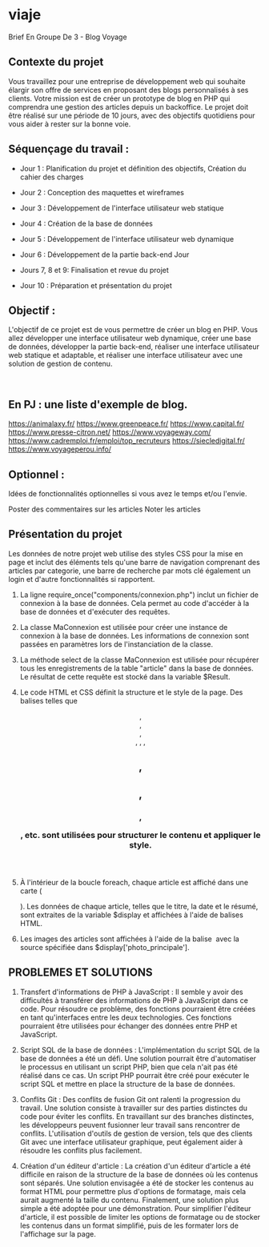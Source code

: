 # viaje
Brief En Groupe De 3 - Blog Voyage

## Contexte du projet

Vous travaillez pour une entreprise de développement web qui souhaite élargir son offre de services en proposant des blogs personnalisés à ses clients.
Votre mission est de créer un prototype de blog en PHP qui comprendra une gestion des articles depuis un backoffice. Le projet doit être réalisé sur une période de 10 jours, avec des objectifs quotidiens pour vous aider à rester sur la bonne voie.

## Séquençage du travail :

* Jour 1 : Planification du projet et définition des objectifs, Création du cahier des charges

* Jour 2 : Conception des maquettes et wireframes

* Jour 3 : Développement de l'interface utilisateur web statique

* Jour 4 : Création de la base de données

* Jour 5 : Développement de l'interface utilisateur web dynamique

* Jour 6 : Développement de la partie back-end Jour

* Jours 7, 8 et 9: Finalisation et revue du projet

* Jour 10 : Préparation et présentation du projet

## Objectif :

L'objectif de ce projet est de vous permettre de créer un blog en PHP. Vous allez développer une interface utilisateur web dynamique, créer une base de données, développer la partie back-end, réaliser une interface utilisateur web statique et adaptable, et réaliser une interface utilisateur avec une solution de gestion de contenu.

​
## En PJ : une liste d'exemple de blog.

https://animalaxy.fr/
https://www.greenpeace.fr/
https://www.capital.fr/
https://www.presse-citron.net/
https://www.voyageway.com/
https://www.cadremploi.fr/emploi/top_recruteurs
https://siecledigital.fr/
https://www.voyageperou.info/

## Optionnel :

Idées de fonctionnalités optionnelles si vous avez le temps et/ou l'envie.

Poster des commentaires sur les articles
Noter les articles



## Présentation du projet ##


Les données de notre projet web utilise des styles CSS pour la mise en page et inclut des éléments tels qu'une barre de navigation comprenant des articles par categorie, une barre de recherche par mots clé également un login et d'autre fonctionnalités si rapportent.



1. La ligne require_once("components/connexion.php") inclut un fichier de connexion à la base de données. Cela permet au code d'accéder à la base de données et d'exécuter des requêtes.

2. La classe MaConnexion est utilisée pour créer une instance de connexion à la base de données. Les informations de connexion sont passées en paramètres lors de l'instanciation de la classe.

3. La méthode select de la classe MaConnexion est utilisée pour récupérer tous les enregistrements de la table "article" dans la base de données. Le résultat de cette requête est stocké dans la variable $Result.

4. Le code HTML et CSS définit la structure et le style de la page. Des balises telles que <header>, <main>, <section>, <div>, <img>, <a>, <h1>, <h2>, <h3>, <p>, etc. sont utilisées pour structurer le contenu et appliquer le style.

5. À l'intérieur de la boucle foreach, chaque article est affiché dans une carte (<div class="card">). Les données de chaque article, telles que le titre, la date et le résumé, sont extraites de la variable $display et affichées à l'aide de balises HTML.

6. Les images des articles sont affichées à l'aide de la balise <img> avec la source spécifiée dans $display['photo_principale'].


  ## PROBLEMES ET SOLUTIONS ##
 

1. Transfert d'informations de PHP à JavaScript : Il semble y avoir des difficultés à transférer des informations de PHP à JavaScript dans ce code. Pour résoudre ce problème, des fonctions pourraient être créées en tant qu'interfaces entre les deux technologies. Ces fonctions pourraient être utilisées pour échanger des données entre PHP et JavaScript.

2. Script SQL de la base de données : L'implémentation du script SQL de la base de données a été un défi. Une solution pourrait être d'automatiser le processus en utilisant un script PHP, bien que cela n'ait pas été réalisé dans ce cas. Un script PHP pourrait être créé pour exécuter le script SQL et mettre en place la structure de la base de données.

3. Conflits Git : Des conflits de fusion Git ont ralenti la progression du travail. Une solution consiste à travailler sur des parties distinctes du code pour éviter les conflits. En travaillant sur des branches distinctes, les développeurs peuvent fusionner leur travail sans rencontrer de conflits. L'utilisation d'outils de gestion de version, tels que des clients Git avec une interface utilisateur graphique, peut également aider à résoudre les conflits plus facilement.

4. Création d'un éditeur d'article : La création d'un éditeur d'article a été difficile en raison de la structure de la base de données où les contenus sont séparés. Une solution envisagée a été de stocker les contenus au format HTML pour permettre plus d'options de formatage, mais cela aurait augmenté la taille du contenu. Finalement, une solution plus simple a été adoptée pour une démonstration. Pour simplifier l'éditeur d'article, il est possible de limiter les options de formatage ou de stocker les contenus dans un format simplifié, puis de les formater lors de l'affichage sur la page.

